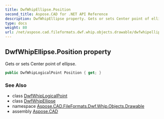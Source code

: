 ```yaml
---
title: DwfWhipEllipse.Position
second_title: Aspose.CAD for .NET API Reference
description: DwfWhipEllipse property. Gets or sets Center point of ellipse
type: docs
weight: 80
url: /net/aspose.cad.fileformats.dwf.whip.objects.drawable/dwfwhipellipse/position/
---
```

## DwfWhipEllipse.Position property

Gets or sets Center point of ellipse.

```csharp
public DwfWhipLogicalPoint Position { get; }
```

### See Also

* class [DwfWhipLogicalPoint](../../../aspose.cad.fileformats.dwf.whip.objects/dwfwhiplogicalpoint/)
* class [DwfWhipEllipse](../)
* namespace [Aspose.CAD.FileFormats.Dwf.Whip.Objects.Drawable](../../dwfwhipellipse/)
* assembly [Aspose.CAD](../../../)


